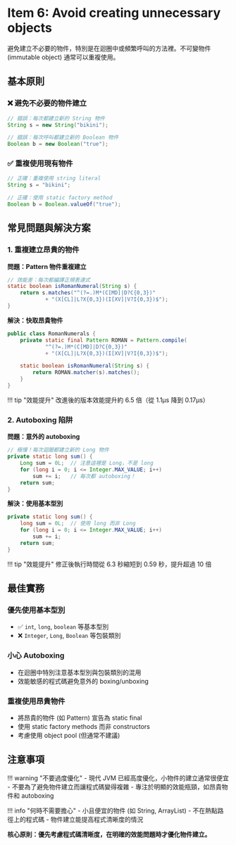 # Item 6: Avoid creating unnecessary objects

避免建立不必要的物件，特別是在迴圈中或頻繁呼叫的方法裡。不可變物件 (immutable object) 通常可以重複使用。

## 基本原則

### ❌ 避免不必要的物件建立

```java
// 錯誤：每次都建立新的 String 物件
String s = new String("bikini");

// 錯誤：每次呼叫都建立新的 Boolean 物件
Boolean b = new Boolean("true");
```

### ✅ 重複使用現有物件

```java
// 正確：重複使用 string literal
String s = "bikini";

// 正確：使用 static factory method
Boolean b = Boolean.valueOf("true");
```

## 常見問題與解決方案

### 1. 重複建立昂貴的物件

**問題：Pattern 物件重複建立**

```java
// 效能差：每次都編譯正規表達式
static boolean isRomanNumeral(String s) {
    return s.matches("^(?=.)M*(C[MD]|D?C{0,3})"
            + "(X[CL]|L?X{0,3})(I[XV]|V?I{0,3})$");
}
```

**解決：快取昂貴物件**

```java
public class RomanNumerals {
    private static final Pattern ROMAN = Pattern.compile(
            "^(?=.)M*(C[MD]|D?C{0,3})"
            + "(X[CL]|L?X{0,3})(I[XV]|V?I{0,3})$");

    static boolean isRomanNumeral(String s) {
        return ROMAN.matcher(s).matches();
    }
}
```

!!! tip "效能提升"
    改進後的版本效能提升約 6.5 倍（從 1.1μs 降到 0.17μs）

### 2. Autoboxing 陷阱

**問題：意外的 autoboxing**

```java
// 極慢！每次迴圈都建立新的 Long 物件
private static long sum() {
    Long sum = 0L;  // 注意這裡是 Long，不是 long
    for (long i = 0; i <= Integer.MAX_VALUE; i++)
        sum += i;   // 每次都 autoboxing！
    return sum;
}
```

**解決：使用基本型別**

```java
private static long sum() {
    long sum = 0L;  // 使用 long 而非 Long
    for (long i = 0; i <= Integer.MAX_VALUE; i++)
        sum += i;
    return sum;
}
```

!!! tip "效能提升"
    修正後執行時間從 6.3 秒縮短到 0.59 秒，提升超過 10 倍

## 最佳實務

### 優先使用基本型別

- ✅ `int`, `long`, `boolean` 等基本型別
- ❌ `Integer`, `Long`, `Boolean` 等包裝類別

### 小心 Autoboxing

- 在迴圈中特別注意基本型別與包裝類別的混用
- 效能敏感的程式碼避免意外的 boxing/unboxing

### 重複使用昂貴物件

- 將昂貴的物件 (如 Pattern) 宣告為 static final
- 使用 static factory methods 而非 constructors
- 考慮使用 object pool (但通常不建議)

## 注意事項

!!! warning "不要過度優化"
    - 現代 JVM 已經高度優化，小物件的建立通常很便宜
    - 不要為了避免物件建立而讓程式碼變得複雜
    - 專注於明顯的效能瓶頸，如昂貴物件和 autoboxing

!!! info "何時不需要擔心"
    - 小且便宜的物件 (如 String, ArrayList)
    - 不在熱點路徑上的程式碼
    - 物件建立能提高程式清晰度的情況

**核心原則：優先考慮程式碼清晰度，在明確的效能問題時才優化物件建立。**
